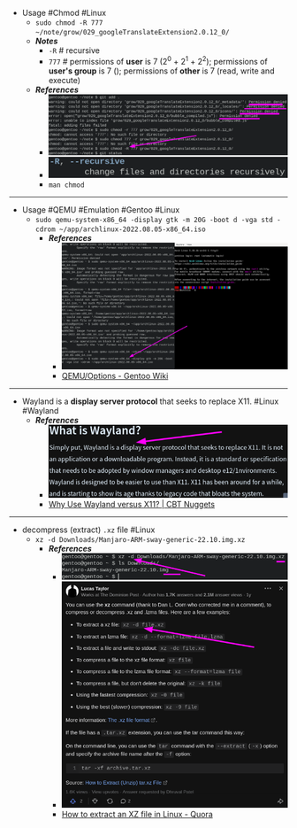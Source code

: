 - Usage #Chmod #Linux
	- `sudo chmod -R 777 ~/note/grow/029_googleTranslateExtension2.0.12_0/`
	- ***Notes***
		- `-R` # recursive
		- `777` # permissions of **user** is 7 (2<sup>0</sup> + 2<sup>1</sup> + 2<sup>2</sup>); permissions of **user's group** is 7 (); permissions of **other** is 7 (read, write and execute)
	- ***References***
		- ![image.png](../assets/image_1668671601715_0.png)
		- ![image.png](../assets/image_1668671715909_0.png)
		- `man chmod`
- ---
- Usage #QEMU #Emulation #Gentoo #Linux
	- `sudo qemu-system-x86_64 -display gtk -m 20G -boot d -vga std -cdrom ~/app/archlinux-2022.08.05-x86_64.iso`
		- ***References***
			- ![image.png](../assets/image_1668658549725_0.png)
			- [QEMU/Options - Gentoo Wiki](https://wiki.gentoo.org/wiki/QEMU/Options)
- ---
- Wayland is a **display server protocol** that seeks to replace X11. #Linux #Wayland
	- ***References***
		- ![image.png](../assets/image_1668656110539_0.png)
		- [Why Use Wayland versus X11? | CBT Nuggets](https://www.cbtnuggets.com/blog/technology/networking/why-use-wayland-versus-x11)
- ---
- decompress (extract) `.xz` file #Linux
	- `xz -d Downloads/Manjaro-ARM-sway-generic-22.10.img.xz`
		- ***References***
			- ![image.png](../assets/image_1668654260843_0.png)
			- ![image.png](../assets/image_1668654304923_0.png)
			- [How to extract an XZ file in Linux - Quora](https://www.quora.com/How-do-I-extract-an-XZ-file-in-Linux)